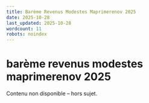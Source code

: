 ```yaml
---
title: Barème Revenus Modestes Maprimerenov 2025
date: 2025-10-28
last_updated: 2025-10-28
wordcount: 11
robots: noindex
---
```


# barème revenus modestes maprimerenov 2025

Contenu non disponible – hors sujet.